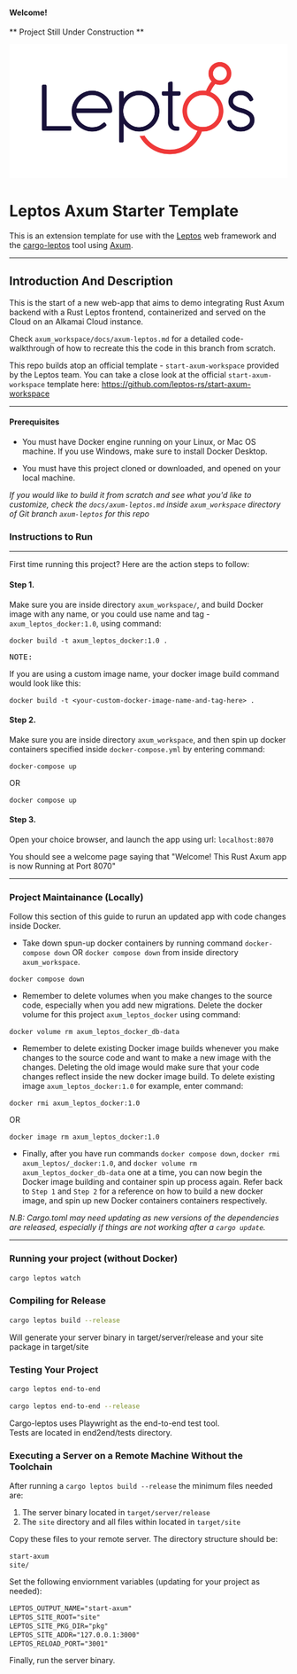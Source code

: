 <h4>Welcome!</h4>

** Project Still Under Construction **

<picture>
    <source srcset="https://raw.githubusercontent.com/leptos-rs/leptos/main/docs/logos/Leptos_logo_Solid_White.svg" media="(prefers-color-scheme: dark)">
    <img src="https://raw.githubusercontent.com/leptos-rs/leptos/main/docs/logos/Leptos_logo_RGB.svg" alt="Leptos Logo">
</picture>

# Leptos Axum Starter Template

This is an extension template for use with the [Leptos](https://github.com/leptos-rs/leptos) web framework and the [cargo-leptos](https://github.com/akesson/cargo-leptos) tool using [Axum](https://github.com/tokio-rs/axum).

---

## Introduction And Description

This is the start of a new web-app that aims to demo integrating Rust Axum backend with a Rust Leptos frontend, containerized and served on the Cloud on an Alkamai Cloud instance.

Check `axum_workspace/docs/axum-leptos.md` for a detailed code-walkthrough of how to recreate this the code in this branch from scratch.

This repo builds atop an official template - `start-axum-workspace` provided by the Leptos team. You can take a close look at the official `start-axum-workspace` template here: https://github.com/leptos-rs/start-axum-workspace

---

#### Prerequisites

- You must have Docker engine running on your Linux, or Mac OS machine. If you use Windows, make sure to install Docker Desktop.

- You must have this project cloned or downloaded, and opened on your local machine.

_If you would like to build it from scratch and see what you'd like to customize, check the `docs/axum-leptos.md` inside `axum_workspace` directory of Git branch `axum-leptos` for this repo_

### Instructions to Run

---

First time running this project? Here are the action steps to follow:

#### Step 1.

Make sure you are inside directory `axum_workspace/`, and build Docker image with any name, or you could use name and tag - `axum_leptos_docker:1.0`, using command:

```
docker build -t axum_leptos_docker:1.0 .
```

<pre>NOTE:</pre> If you are using a custom image name, your docker image build command would look like this:

```
docker build -t <your-custom-docker-image-name-and-tag-here> .
```

#### Step 2.

Make sure you are inside directory `axum_workspace`, and then spin up docker containers specified inside `docker-compose.yml` by entering command:

```
docker-compose up
```

OR

```
docker compose up
```

#### Step 3.

Open your choice browser, and launch the app using url: `localhost:8070`

You should see a welcome page saying that "Welcome! This Rust Axum app is now Running at Port 8070"

---

### Project Maintainance (Locally)

Follow this section of this guide to rurun an updated app with code changes inside Docker.

- Take down spun-up docker containers by running command `docker-compose down` OR `docker compose down` from inside directory `axum_workspace`.

```
docker compose down
```

- Remember to delete volumes when you make changes to the source code, especially when you add new migrations. Delete the docker volume for this project `axum_leptos_docker` using command:

```
docker volume rm axum_leptos_docker_db-data
```

- Remember to delete existing Docker image builds whenever you make changes to the source code and want to make a new image with the changes. Deleting the old image would make sure that your code changes reflect inside the new docker image build. To delete existing image `axum_leptos_docker:1.0` for example, enter command:

```
docker rmi axum_leptos_docker:1.0
```

OR

```
docker image rm axum_leptos_docker:1.0
```

- Finally, after you have run commands `docker compose down`, `docker rmi axum_leptos/_docker:1.0`, and `docker volume rm axum_leptos_docker_db-data` one at a time, you can now begin the Docker image building and container spin up process again.
  Refer back to `Step 1` and `Step 2` for a reference on how to build a new docker image, and spin up new Docker containers containers respectively.

_N.B: Cargo.toml may need updating as new versions of the dependencies are released, especially if things are not working after a `cargo update`._

---

### Running your project (without Docker)

```bash
cargo leptos watch
```

### Compiling for Release

```bash
cargo leptos build --release
```

Will generate your server binary in target/server/release and your site package in target/site

### Testing Your Project

```bash
cargo leptos end-to-end
```

```bash
cargo leptos end-to-end --release
```

Cargo-leptos uses Playwright as the end-to-end test tool.  
Tests are located in end2end/tests directory.

### Executing a Server on a Remote Machine Without the Toolchain

After running a `cargo leptos build --release` the minimum files needed are:

1. The server binary located in `target/server/release`
2. The `site` directory and all files within located in `target/site`

Copy these files to your remote server. The directory structure should be:

```text
start-axum
site/
```

Set the following enviornment variables (updating for your project as needed):

```text
LEPTOS_OUTPUT_NAME="start-axum"
LEPTOS_SITE_ROOT="site"
LEPTOS_SITE_PKG_DIR="pkg"
LEPTOS_SITE_ADDR="127.0.0.1:3000"
LEPTOS_RELOAD_PORT="3001"
```

Finally, run the server binary.
